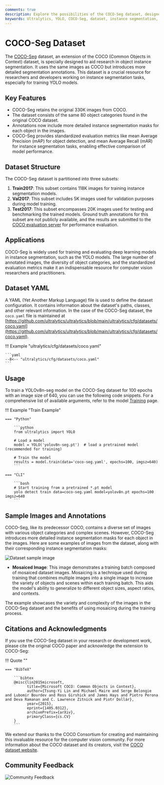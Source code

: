 ```yaml
---
comments: true
description: Explore the possibilities of the COCO-Seg dataset, designed for object instance segmentation and YOLO model training. Discover key features, dataset structure, applications, and usage.
keywords: Ultralytics, YOLO, COCO-Seg, dataset, instance segmentation, model training, deep learning, computer vision
---
```


# COCO-Seg Dataset

The [COCO-Seg](https://cocodataset.org/#home) dataset, an extension of the COCO (Common Objects in Context) dataset, is specially designed to aid research in object instance segmentation. It uses the same images as COCO but introduces more detailed segmentation annotations. This dataset is a crucial resource for researchers and developers working on instance segmentation tasks, especially for training YOLO models.

## Key Features

- COCO-Seg retains the original 330K images from COCO.
- The dataset consists of the same 80 object categories found in the original COCO dataset.
- Annotations now include more detailed instance segmentation masks for each object in the images.
- COCO-Seg provides standardized evaluation metrics like mean Average Precision (mAP) for object detection, and mean Average Recall (mAR) for instance segmentation tasks, enabling effective comparison of model performance.

## Dataset Structure

The COCO-Seg dataset is partitioned into three subsets:

1. **Train2017**: This subset contains 118K images for training instance segmentation models.
2. **Val2017**: This subset includes 5K images used for validation purposes during model training.
3. **Test2017**: This subset encompasses 20K images used for testing and benchmarking the trained models. Ground truth annotations for this subset are not publicly available, and the results are submitted to the [COCO evaluation server](https://codalab.lisn.upsaclay.fr/competitions/7383) for performance evaluation.

## Applications

COCO-Seg is widely used for training and evaluating deep learning models in instance segmentation, such as the YOLO models. The large number of annotated images, the diversity of object categories, and the standardized evaluation metrics make it an indispensable resource for computer vision researchers and practitioners.

## Dataset YAML

A YAML (Yet Another Markup Language) file is used to define the dataset configuration. It contains information about the dataset's paths, classes, and other relevant information. In the case of the COCO-Seg dataset, the `coco.yaml` file is maintained at [https://github.com/ultralytics/ultralytics/blob/main/ultralytics/cfg/datasets/coco.yaml](https://github.com/ultralytics/ultralytics/blob/main/ultralytics/cfg/datasets/coco.yaml).

!!! Example "ultralytics/cfg/datasets/coco.yaml"

    ```yaml
    --8<-- "ultralytics/cfg/datasets/coco.yaml"
    ```

## Usage

To train a YOLOv8n-seg model on the COCO-Seg dataset for 100 epochs with an image size of 640, you can use the following code snippets. For a comprehensive list of available arguments, refer to the model [Training](../../modes/train.md) page.

!!! Example "Train Example"

    === "Python"

        ```python
        from ultralytics import YOLO

        # Load a model
        model = YOLO('yolov8n-seg.pt')  # load a pretrained model (recommended for training)

        # Train the model
        results = model.train(data='coco-seg.yaml', epochs=100, imgsz=640)
        ```

    === "CLI"

        ```bash
        # Start training from a pretrained *.pt model
        yolo detect train data=coco-seg.yaml model=yolov8n.pt epochs=100 imgsz=640
        ```

## Sample Images and Annotations

COCO-Seg, like its predecessor COCO, contains a diverse set of images with various object categories and complex scenes. However, COCO-Seg introduces more detailed instance segmentation masks for each object in the images. Here are some examples of images from the dataset, along with their corresponding instance segmentation masks:

![Dataset sample image](https://user-images.githubusercontent.com/26833433/239690696-93fa8765-47a2-4b34-a6e5-516d0d1c725b.jpg)

- **Mosaiced Image**: This image demonstrates a training batch composed of mosaiced dataset images. Mosaicing is a technique used during training that combines multiple images into a single image to increase the variety of objects and scenes within each training batch. This aids the model's ability to generalize to different object sizes, aspect ratios, and contexts.

The example showcases the variety and complexity of the images in the COCO-Seg dataset and the benefits of using mosaicing during the training process.

## Citations and Acknowledgments

If you use the COCO-Seg dataset in your research or development work, please cite the original COCO paper and acknowledge the extension to COCO-Seg:

!!! Quote ""

    === "BibTeX"

        ```bibtex
        @misc{lin2015microsoft,
              title={Microsoft COCO: Common Objects in Context},
              author={Tsung-Yi Lin and Michael Maire and Serge Belongie and Lubomir Bourdev and Ross Girshick and James Hays and Pietro Perona and Deva Ramanan and C. Lawrence Zitnick and Piotr Dollár},
              year={2015},
              eprint={1405.0312},
              archivePrefix={arXiv},
              primaryClass={cs.CV}
        }
        ```

We extend our thanks to the COCO Consortium for creating and maintaining this invaluable resource for the computer vision community. For more information about the COCO dataset and its creators, visit the [COCO dataset website](https://cocodataset.org/#home).

## Community Feedback

![Community Feedback](https://github.com/RizwanMunawar/RizwanMunawar/assets/62513924/3b4c3c1b-be2d-427b-a816-5f515b5cb12c)